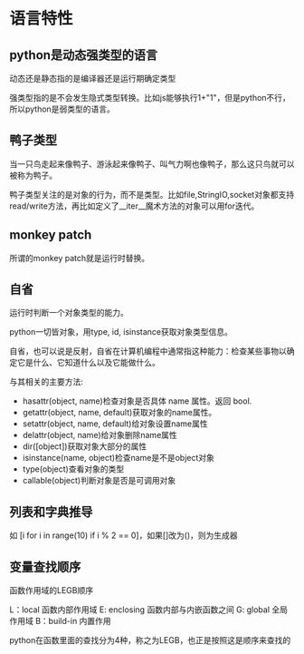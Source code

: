 # 语言特性

## python是动态强类型的语言

动态还是静态指的是编译器还是运行期确定类型

强类型指的是不会发生隐式类型转换。比如js能够执行1+"1"，但是python不行，所以python是弱类型的语言。

## 鸭子类型

当一只鸟走起来像鸭子、游泳起来像鸭子、叫气力啊也像鸭子，那么这只鸟就可以被称为鸭子。

鸭子类型关注的是对象的行为，而不是类型。比如file,StringIO,socket对象都支持read/write方法，再比如定义了__iter__魔术方法的对象可以用for迭代。

## monkey patch

所谓的monkey patch就是运行时替换。

## 自省

运行时判断一个对象类型的能力。

python一切皆对象，用type, id, isinstance获取对象类型信息。

自省，也可以说是反射，自省在计算机编程中通常指这种能力：检查某些事物以确定它是什么、它知道什么以及它能做什么。

与其相关的主要方法:

- hasattr(object, name)检查对象是否具体 name 属性。返回 bool.
- getattr(object, name, default)获取对象的name属性。
- setattr(object, name, default)给对象设置name属性
- delattr(object, name)给对象删除name属性
- dir([object])获取对象大部分的属性
- isinstance(name, object)检查name是不是object对象
- type(object)查看对象的类型
- callable(object)判断对象是否是可调用对象

## 列表和字典推导

如 [i for i in range(10) if i % 2 == 0]，如果[]改为()，则为生成器

## 变量查找顺序

函数作用域的LEGB顺序

L：local 函数内部作用域
E: enclosing 函数内部与内嵌函数之间
G: global 全局作用域
B：build-in 内置作用

python在函数里面的查找分为4种，称之为LEGB，也正是按照这是顺序来查找的
